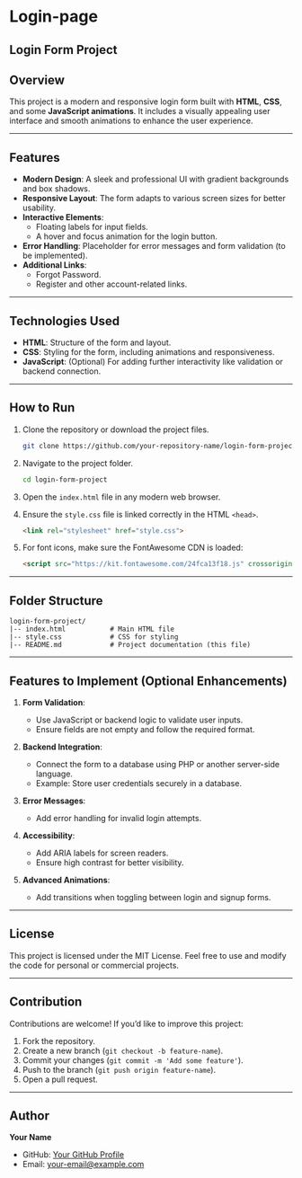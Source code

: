 # Login-page
## Login Form Project

## Overview
This project is a modern and responsive login form built with **HTML**, **CSS**, and some **JavaScript animations**. It includes a visually appealing user interface and smooth animations to enhance the user experience.

---

## Features

- **Modern Design**: A sleek and professional UI with gradient backgrounds and box shadows.
- **Responsive Layout**: The form adapts to various screen sizes for better usability.
- **Interactive Elements**:
  - Floating labels for input fields.
  - A hover and focus animation for the login button.
- **Error Handling**: Placeholder for error messages and form validation (to be implemented).
- **Additional Links**:
  - Forgot Password.
  - Register and other account-related links.

---

## Technologies Used

- **HTML**: Structure of the form and layout.
- **CSS**: Styling for the form, including animations and responsiveness.
- **JavaScript**: (Optional) For adding further interactivity like validation or backend connection.

---

## How to Run

1. Clone the repository or download the project files.

   ```bash
   git clone https://github.com/your-repository-name/login-form-project.git
   ```

2. Navigate to the project folder.

   ```bash
   cd login-form-project
   ```

3. Open the `index.html` file in any modern web browser.

4. Ensure the `style.css` file is linked correctly in the HTML `<head>`.

   ```html
   <link rel="stylesheet" href="style.css">
   ```

5. For font icons, make sure the FontAwesome CDN is loaded:

   ```html
   <script src="https://kit.fontawesome.com/24fca13f18.js" crossorigin="anonymous"></script>
   ```

---

## Folder Structure

```
login-form-project/
|-- index.html           # Main HTML file
|-- style.css            # CSS for styling
|-- README.md            # Project documentation (this file)
```

---

## Features to Implement (Optional Enhancements)

1. **Form Validation**:
   - Use JavaScript or backend logic to validate user inputs.
   - Ensure fields are not empty and follow the required format.

2. **Backend Integration**:
   - Connect the form to a database using PHP or another server-side language.
   - Example: Store user credentials securely in a database.

3. **Error Messages**:
   - Add error handling for invalid login attempts.

4. **Accessibility**:
   - Add ARIA labels for screen readers.
   - Ensure high contrast for better visibility.

5. **Advanced Animations**:
   - Add transitions when toggling between login and signup forms.

---

## License

This project is licensed under the MIT License. Feel free to use and modify the code for personal or commercial projects.

---

## Contribution

Contributions are welcome! If you’d like to improve this project:

1. Fork the repository.
2. Create a new branch (`git checkout -b feature-name`).
3. Commit your changes (`git commit -m 'Add some feature'`).
4. Push to the branch (`git push origin feature-name`).
5. Open a pull request.

---

## Author

**Your Name**
- GitHub: [Your GitHub Profile](https://github.com/your-profile)
- Email: your-email@example.com

